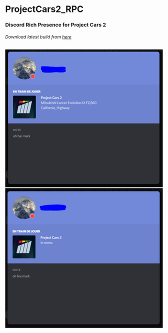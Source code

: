 # ProjectCars2_RPC
### Discord Rich Presence for Project Cars 2
###### Download latest build from [here](https://github.com/asm512/ProjectCars2_RPC/releases/)

![Demo](https://github.com/asm512/ProjectCars2_RPC/blob/master/media/demo.PNG?raw=true)
![Demo](https://github.com/asm512/ProjectCars2_RPC/blob/master/media/stateDemo.PNG?raw=true)

